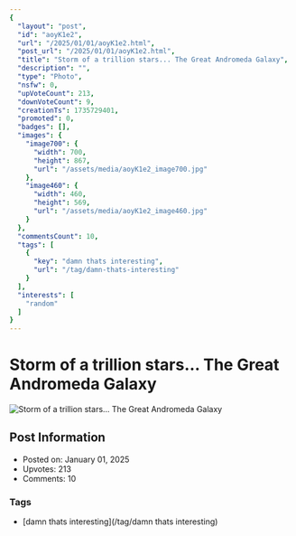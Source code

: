 ```yaml
---
{
  "layout": "post",
  "id": "aoyK1e2",
  "url": "/2025/01/01/aoyK1e2.html",
  "post_url": "/2025/01/01/aoyK1e2.html",
  "title": "Storm of a trillion stars... The Great Andromeda Galaxy",
  "description": "",
  "type": "Photo",
  "nsfw": 0,
  "upVoteCount": 213,
  "downVoteCount": 9,
  "creationTs": 1735729401,
  "promoted": 0,
  "badges": [],
  "images": {
    "image700": {
      "width": 700,
      "height": 867,
      "url": "/assets/media/aoyK1e2_image700.jpg"
    },
    "image460": {
      "width": 460,
      "height": 569,
      "url": "/assets/media/aoyK1e2_image460.jpg"
    }
  },
  "commentsCount": 10,
  "tags": [
    {
      "key": "damn thats interesting",
      "url": "/tag/damn-thats-interesting"
    }
  ],
  "interests": [
    "random"
  ]
}
---
```


# Storm of a trillion stars... The Great Andromeda Galaxy

![Storm of a trillion stars... The Great Andromeda Galaxy](/assets/media/aoyK1e2_image700.jpg)

## Post Information

- Posted on: January 01, 2025
- Upvotes: 213
- Comments: 10

### Tags

- [damn thats interesting](/tag/damn thats interesting)
